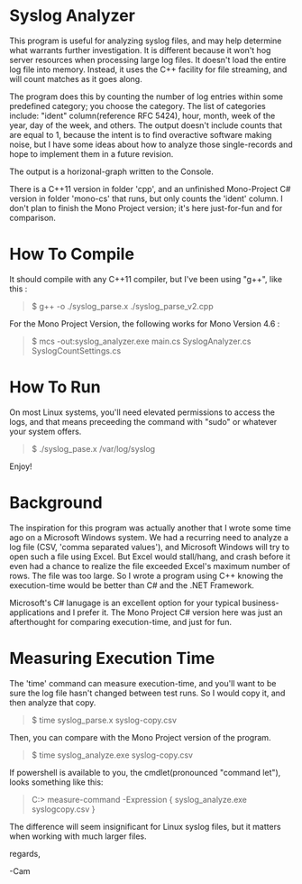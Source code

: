 # Syslog Analyzer

This program is useful for analyzing syslog files, and may help determine what warrants further investigation. It is different because it won't hog server resources when processing large log files. It doesn't load the entire log file into memory. Instead, it uses the C++ facility for file streaming, and will count matches as it goes along. 

The program does this by counting the number of log entries within some predefined category; you choose the category. The list of categories include: "ident" column(reference RFC 5424), hour, month, week of the year, day of the week, and others. The output doesn't include counts that are equal to 1, because the intent is to find overactive software making noise, but I have some ideas about how to analyze those single-records and hope to implement them in a future revision.

The output is a horizonal-graph written to the Console.

There is a C++11 version in folder 'cpp', and an unfinished Mono-Project C# version in folder 'mono-cs' that runs, but only counts the 'ident' column.
I don't plan to finish the Mono Project version; it's here just-for-fun and for comparison.

# How To Compile
It should compile with any C++11 compiler, but I've been using "g++", like this :
> $ g++ -o ./syslog_parse.x ./syslog_parse_v2.cpp

For the Mono Project Version, the following works for Mono Version 4.6 :
> $ mcs -out:syslog_analyzer.exe main.cs SyslogAnalyzer.cs SyslogCountSettings.cs

# How To Run
On most Linux systems, you'll need elevated permissions to access the logs, and that means preceeding the command with "sudo" or whatever your system offers.
> $ ./syslog_pase.x /var/log/syslog

Enjoy!

# Background
The inspiration for this program was actually another that I wrote some time ago on a Microsoft Windows system. We had a recurring need to analyze a log file (CSV, 'comma separated values'), and Microsoft Windows will try to open such a file using Excel. But Excel would stall/hang, and crash before it even had a chance to realize the file exceeded Excel's maximum number of rows. The file was too large. So I wrote a program using C++ knowing the execution-time would be better than C# and the .NET Framework.

Microsoft's C# lanugage is an excellent option for your typical business-applications and I prefer it. The Mono Project C# version here was just an afterthought for comparing execution-time, and just for fun.

# Measuring Execution Time
The 'time' command can measure execution-time, and you'll want to be sure the log file hasn't changed between test runs. So I would copy it, and then analyze that copy.
> $ time syslog_parse.x syslog-copy.csv

Then, you can compare with the Mono Project version of the program.
> $ time syslog_analyze.exe syslog-copy.csv

If powershell is available to you, the cmdlet(pronounced "command let"), looks something like this:
> C:\> measure-command -Expression { syslog_analyze.exe syslogcopy.csv }

The difference will seem insignificant for Linux syslog files, but it matters when working with much larger files.

regards,

-Cam
